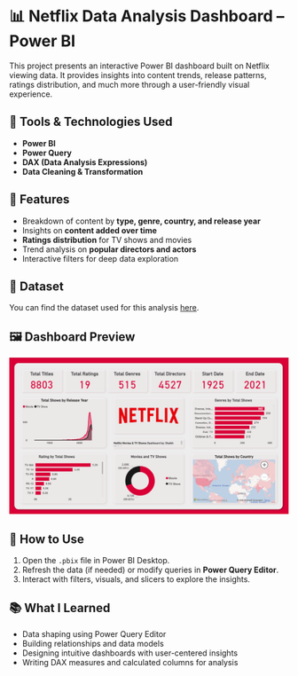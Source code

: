 # 📊 Netflix Data Analysis Dashboard – Power BI

This project presents an interactive Power BI dashboard built on Netflix viewing data. It provides insights into content trends, release patterns, ratings distribution, and much more through a user-friendly visual experience.

## 🔧 Tools & Technologies Used
- **Power BI**
- **Power Query**
- **DAX (Data Analysis Expressions)**
- **Data Cleaning & Transformation**

## 📌 Features
- Breakdown of content by **type, genre, country, and release year**
- Insights on **content added over time**
- **Ratings distribution** for TV shows and movies
- Trend analysis on **popular directors and actors**
- Interactive filters for deep data exploration

## 📂 Dataset
You can find the dataset used for this analysis [here](https://www.kaggle.com/datasets/shivamb/netflix-shows).

## 🖼️ Dashboard Preview
![Netflix Power BI Dashboard](Screenshot.png)

## 🚀 How to Use
1. Open the `.pbix` file in Power BI Desktop.
2. Refresh the data (if needed) or modify queries in **Power Query Editor**.
3. Interact with filters, visuals, and slicers to explore the insights.

## 📚 What I Learned
- Data shaping using Power Query Editor
- Building relationships and data models
- Designing intuitive dashboards with user-centered insights
- Writing DAX measures and calculated columns for analysis

